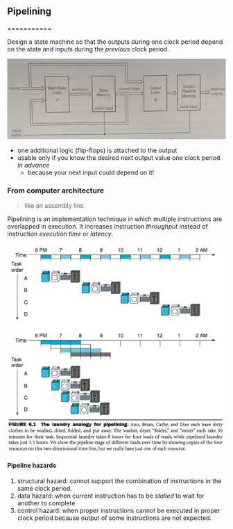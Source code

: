 ## Pipelining
===========

Design a state machine so that the outputs during one clock period depend on the state and inputs during the _previous_ clock period.

![Pipelined output](pipelined_output.png)

- one additional logic (flip-flops) is attached to the output
- usable only if you know the desired next output value one clock period _in_ _advance_
    - because your next input could depend on it!

### From computer architecture

> like an assembly line.

Pipelining is an implementation technique in which multiple instructions are overlapped in execution. It increases instruction _throughput_ instead of instruction _execution_ _time_ or _latency_.

![Pipelined laundry](pipelined_laundry.png)

#### Pipeline hazards

1. structural hazard: cannot support the combination of instructions in the same clock period.
2. data hazard: when current instruction has to be _stalled_ to wait for another to complete
3. control hazard: when proper instructions cannot be executed in proper clock period because output of some instructions are not expected.
